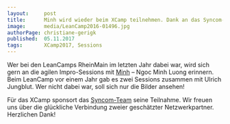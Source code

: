 ```yaml
---
layout:     post
title:      Minh wird wieder beim XCamp teilnehmen. Dank an das Syncom-Team für das Sponsoring
image:      media/LeanCamp2016-01496.jpg
authorPage: christiane-gerigk
published:  05.11.2017
tags:       XCamp2017, Sessions
---
```


Wer bei den LeanCamps RheinMain im letzten Jahr dabei war, wird sich gern an die agilen Impro-Sessions mit
[Minh](http://minhluong.de/) – Ngoc Minh Luong erinnern. Beim LeanCamp vor einem Jahr gab es zwei Sessions zusammen mit
Ulrich Jungblut. Wer nicht dabei war, soll sich nur die Bilder ansehen!

Für das XCamp sponsort das [Syncom-Team](http://syncom-team.de/) seine Teilnahme. Wir freuen uns über die glückliche Verbindung zweier geschätzter
Netzwerkpartner. Herzlichen Dank!
